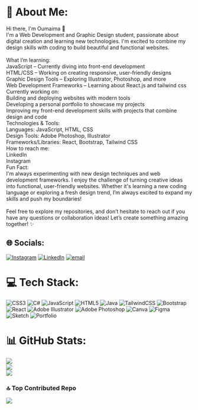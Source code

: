 # 💫 About Me:
Hi there, I'm Oumaima 🎀<br>I'm a Web Development and Graphic Design student, passionate about digital creation and learning new technologies. I'm excited to combine my design skills with coding to build beautiful and functional websites.<br><br>What I’m learning:<br>JavaScript – Currently diving into front-end development<br>HTML/CSS – Working on creating responsive, user-friendly designs<br>Graphic Design Tools – Exploring Illustrator, Photoshop, and more<br>Web Development Frameworks – Learning about React.js and tailwind css<br>Currently working on:<br>Building and deploying websites with modern tools<br>Developing a personal portfolio to showcase my projects<br>Improving my front-end development skills with projects that combine design and code<br>Technologies & Tools:<br>Languages: JavaScript, HTML, CSS<br>Design Tools: Adobe Photoshop, Illustrator<br>Frameworks/Libraries: React, Bootstrap, Tailwind CSS<br>How to reach me:<br>LinkedIn<br>Instagram<br>Fun Fact:<br>I'm always experimenting with new design techniques and web development frameworks. I enjoy the challenge of turning creative ideas into functional, user-friendly websites. Whether it's learning a new coding language or exploring a fresh design trend, I’m always excited to expand my skills and push my boundaries!<br><br>Feel free to explore my repositories, and don’t hesitate to reach out if you have any questions or collaboration ideas! Let’s create something amazing together! ✨


## 🌐 Socials:
[![Instagram](https://img.shields.io/badge/Instagram-%23E4405F.svg?logo=Instagram&logoColor=white)](https://instagram.com/https://www.instagram.com/ouma2m_a_ks/#) [![LinkedIn](https://img.shields.io/badge/LinkedIn-%230077B5.svg?logo=linkedin&logoColor=white)](https://linkedin.com/in/https://www.linkedin.com/in/kadous-oumaima-b083a0336/) [![email](https://img.shields.io/badge/Email-D14836?logo=gmail&logoColor=white)](mailto:oumaima.ks06@gmail.com) 

# 💻 Tech Stack:
![CSS3](https://img.shields.io/badge/css3-%231572B6.svg?style=for-the-badge&logo=css3&logoColor=white) ![C#](https://img.shields.io/badge/c%23-%23239120.svg?style=for-the-badge&logo=csharp&logoColor=white) ![JavaScript](https://img.shields.io/badge/javascript-%23323330.svg?style=for-the-badge&logo=javascript&logoColor=%23F7DF1E) ![HTML5](https://img.shields.io/badge/html5-%23E34F26.svg?style=for-the-badge&logo=html5&logoColor=white) ![Java](https://img.shields.io/badge/java-%23ED8B00.svg?style=for-the-badge&logo=openjdk&logoColor=white) ![TailwindCSS](https://img.shields.io/badge/tailwindcss-%2338B2AC.svg?style=for-the-badge&logo=tailwind-css&logoColor=white) ![Bootstrap](https://img.shields.io/badge/bootstrap-%238511FA.svg?style=for-the-badge&logo=bootstrap&logoColor=white) ![React](https://img.shields.io/badge/react-%2320232a.svg?style=for-the-badge&logo=react&logoColor=%2361DAFB) ![Adobe Illustrator](https://img.shields.io/badge/adobe%20illustrator-%23FF9A00.svg?style=for-the-badge&logo=adobe%20illustrator&logoColor=white) ![Adobe Photoshop](https://img.shields.io/badge/adobe%20photoshop-%2331A8FF.svg?style=for-the-badge&logo=adobe%20photoshop&logoColor=white) ![Canva](https://img.shields.io/badge/Canva-%2300C4CC.svg?style=for-the-badge&logo=Canva&logoColor=white) ![Figma](https://img.shields.io/badge/figma-%23F24E1E.svg?style=for-the-badge&logo=figma&logoColor=white) ![Sketch](https://img.shields.io/badge/Sketch-FFB387?style=for-the-badge&logo=sketch&logoColor=black) ![Portfolio](https://img.shields.io/badge/Portfolio-%23000000.svg?style=for-the-badge&logo=firefox&logoColor=#FF7139)
# 📊 GitHub Stats:
![](https://github-readme-stats.vercel.app/api?username=oumaimaDevKs&theme=dark&hide_border=false&include_all_commits=false&count_private=false)<br/>
![](https://nirzak-streak-stats.vercel.app/?user=oumaimaDevKs&theme=dark&hide_border=false)<br/>
![](https://github-readme-stats.vercel.app/api/top-langs/?username=oumaimaDevKs&theme=dark&hide_border=false&include_all_commits=false&count_private=false&layout=compact)

### 🔝 Top Contributed Repo
![](https://github-contributor-stats.vercel.app/api?username=oumaimaDevKs&limit=5&theme=dark&combine_all_yearly_contributions=true)

<!-- Proudly created with GPRM ( https://gprm.itsvg.in ) -->
